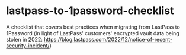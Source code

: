 # lastpass-to-1password-checklist
A checklist that covers best practices when migrating from LastPass to 1Password (in light of LastPass' customers' encrypted vault data being stolen in 2022: https://blog.lastpass.com/2022/12/notice-of-recent-security-incident/)
